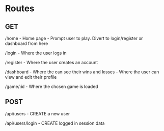 # Routes

## GET

/home - Home page - Prompt user to play. Divert to login/register or dashboard from here

/login - Where the user logs in

/register - Where the user creates an account

/dashboard
    - Where the can see their wins and losses
    - Where the user can view and edit their profile

/game/:id - Where the chosen game is loaded

## POST

/api/users - CREATE a new user

/api/users/login - CREATE logged in session data